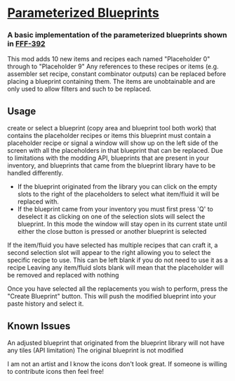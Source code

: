 [Parameterized Blueprints](https://factorio.com/blog/post/fff-392)
=======
### A basic implementation of the parameterized blueprints shown in [FFF-392](https://factorio.com/blog/post/fff-392)

This mod adds 10 new items and recipes each named "Placeholder 0" through to "Placeholder 9"
Any references to these recipes or items (e.g. assembler set recipe, constant combinator outputs) can be replaced before placing a blueprint containing them.
The items are unobtainable and are only used to allow filters and such to be replaced.

## Usage
create or select a blueprint (copy area and blueprint tool both work) that contains the placeholder recipes or items
this blueprint must contain a placeholder recipe or signal
a window will show up on the left side of the screen with all the placeholders in that blueprint that can be replaced.
Due to limitations with the modding API, blueprints that are present in your inventory, and blueprints that came from the blueprint library have to be handled differently.
- If the blueprint originated from the library you can click on the empty slots to the right of the placeholders to select what item/fluid it will be replaced with.
- If the blueprint came from your inventory you must first press 'Q' to deselect it as clicking on one of the selection slots will select the blueprint. In this mode the window will stay open in its current state until either the close button is pressed or another blueprint is selected

If the item/fluid you have selected has multiple recipes that can craft it, a second selection slot will appear to the right allowing you to select the specific recipe to use. This can be left blank if you do not need to use it as a recipe
Leaving any item/fluid slots blank will mean that the placeholder will be removed and replaced with nothing

Once you have selected all the replacements you wish to perform, press the "Create Blueprint" button. This will push the modified blueprint into your paste history and select it.

## Known Issues
An adjusted blueprint that originated from the blueprint library will not have any tiles (API limitation) The original blueprint is not modified

I am not an artist and I know the icons don't look great. If someone is willing to contribute icons then feel free!